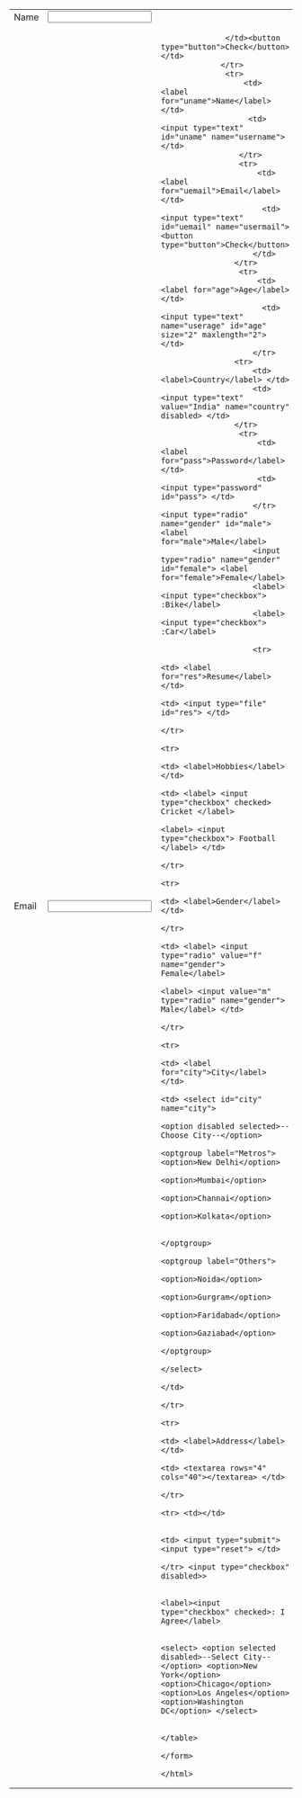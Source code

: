 <!DOCTYPE html>
<html> 
    <table> 
        <tr> 
            <td> <label for="uname">Name</label> </td>
             <td> <input type="text" id="uname" name="username"> </td>
             </tr> 
             <tr> 
                 <td> <label for="uemail">Email</label> </td>
                  <td> <input type="text" id="uemail" name="usermail"> </td><td> 

                  </td><button type="button">Check</button> </td>
                 </tr>
                  <tr> 
                      <td> <label for="uname">Name</label> </td>
                       <td> <input type="text" id="uname" name="username"> </td>
                     </tr> 
                     <tr> 
                         <td> <label for="uemail">Email</label> </td>
                          <td> <input type="text" id="uemail" name="usermail"> <button type="button">Check</button> 
                        </td> 
                    </tr>
                     <tr> 
                         <td> <label for="age">Age</label> </td>
                          <td> <input type="text" name="userage" id="age" size="2" maxlength="2"> </td> 
                        </tr>
                    <tr> 
                        <td> <label>Country</label> </td> 
                        <td> <input type="text" value="India" name="country" disabled> </td> 
                    </tr>
                     <tr> 
                         <td> <label for="pass">Password</label> </td> 
                         <td> <input type="password" id="pass"> </td>
                        </tr> <input type="radio" name="gender" id="male"> <label for="male">Male</label> 
                        <input type="radio" name="gender" id="female"> <label for="female">Female</label>
                        <label> <input type="checkbox"> :Bike</label> 
                        <label> <input type="checkbox"> :Car</label>

                        <tr>
                             <td> <label for="res">Resume</label> </td> 
                             <td> <input type="file" id="res"> </td> 
                            </tr>
                             <tr>
                                  <td> <label>Hobbies</label> </td> 
                                  <td> <label> <input type="checkbox" checked> Cricket </label>
                                     <label> <input type="checkbox"> Football </label> </td>
                                     </tr> 
                                     <tr> 
                                         <td> <label>Gender</label> </td>
                                     </tr>
                                     <td> <label> <input type="radio" value="f" name="gender"> Female</label> 
                                        <label> <input value="m" type="radio" name="gender"> Male</label> </td> 
                                    </tr> 
                                    <tr> 
                                        <td> <label for="city">City</label> </td>
                                         <td> <select id="city" name="city">
                                              <option disabled selected>--Choose City--</option> 
                                              <optgroup label="Metros"> <option>New Delhi</option> 
                                                <option>Mumbai</option> 
                                                <option>Channai</option> 
                                                <option>Kolkata</option>
   
                                               </optgroup> 
                                               <optgroup label="Others"> 
                                                   <option>Noida</option> 
                                                   <option>Gurgram</option>
                                                    <option>Faridabad</option>
                                                     <option>Gaziabad</option>
                                                     </optgroup> 
                                                    </select>
                                                 </td> 
                                                </tr> 
                                                <tr> 
                                                    <td> <label>Address</label> </td> 
                                                    <td> <textarea rows="4" cols="40"></textarea> </td> 
                                                </tr> 
                                                <tr> <td></td> 
                                                    
                                                    <td> <input type="submit"> <input type="reset"> </td>
                                                 </tr> <input type="checkbox" disabled>>

                                                 <label><input type="checkbox" checked>: I Agree</label>
                                                 
                                                 <select> <option selected disabled>--Select City--</option> <option>New York</option> <option>Chicago</option> <option>Los Angeles</option> <option>Washington DC</option> </select>

                                                </table> 
                                            </form>
                                            </html>
    
